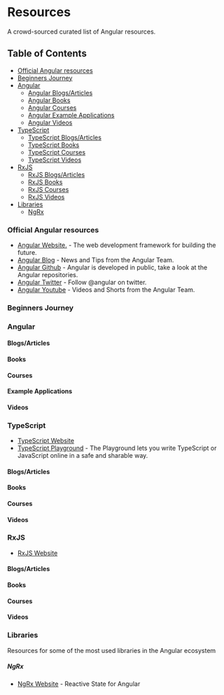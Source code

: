 # Resources

A crowd-sourced curated list of Angular resources.

## Table of Contents

- [Official Angular resources](#official-angular-resources)
- [Beginners Journey](#beginners-journey)
- [Angular](#angular)
  - [Angular Blogs/Articles](#angular-blogs)
  - [Angular Books](#angular-books)
  - [Angular Courses](#angular-courses)
  - [Angular Example Applications](#angular-example-applications)
  - [Angular Videos](#angular-videos)
- [TypeScript](#typescript)
  - [TypeScript Blogs/Articles](#ts-blogs)
  - [TypeScript Books](#ts-books)
  - [TypeScript Courses](#ts-courses)
  - [TypeScript Videos](#ts-videos)
- [RxJS](#rxjs)
  - [RxJS Blogs/Articles](#rxjs-blogs)
  - [RxJS Books](#rxjs-books)
  - [RxJS Courses](#rxjs-courses)
  - [RxJS Videos](#rxjs-videos)
- [Libraries](#libraries)
  - [NgRx](#ngrx)

### Official Angular resources

- [Angular Website.](https://angular.io/) - The web development framework for building the future.
- [Angular Blog](https://blog.angular.io/) - News and Tips from the Angular Team.
- [Angular Github](https://github.com/angular) - Angular is developed in public, take a look at the Angular repositories.
- [Angular Twitter](https://twitter.com/angular) - Follow @angular on twitter.
- [Angular Youtube](https://www.youtube.com/@Angular) - Videos and Shorts from the Angular Team.

### Beginners Journey

### Angular

<h4 id="angular-blogs">Blogs/Articles</h4>

<h4 id="angular-books">Books</h4>

<h4 id="angular-courses">Courses</h4>

<h4 id="angular-example-applications">Example Applications</h4>

<h4 id="angular-videos">Videos</h4>

### TypeScript

- [TypeScript Website](https://www.typescriptlang.org/)
- [TypeScript Playground](https://www.typescriptlang.org/play) - The Playground lets you write TypeScript or JavaScript online in a safe and sharable way.

<h4 id="ts-blogs">Blogs/Articles</h4>

<h4 id="ts-books">Books</h4>

<h4 id="ts-courses">Courses</h4>

<h4 id="ts-videos">Videos</h4>

### RxJS

- [RxJS Website](https://rxjs.dev/)

<h4 id="rxjs-blogs">Blogs/Articles</h4>

<h4 id="rxjs-books">Books</h4>

<h4 id="rxjs-courses">Courses</h4>

<h4 id="rxjs-videos">Videos</h4>

### Libraries

Resources for some of the most used libraries in the Angular ecosystem

##### NgRx

- [NgRx Website](https://ngrx.io/) - Reactive State for Angular
